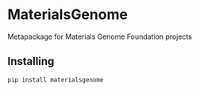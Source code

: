 # MaterialsGenome

Metapackage for Materials Genome Foundation projects

## Installing

`pip install materialsgenome`


